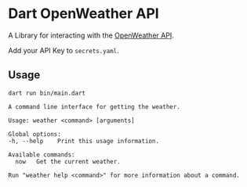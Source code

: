 # Dart OpenWeather API

A Library for interacting with the [OpenWeather API](https://openweathermap.org/api).

Add your API Key to `secrets.yaml`.

## Usage

```shell
dart run bin/main.dart
```

```output
A command line interface for getting the weather.

Usage: weather <command> [arguments]

Global options:
-h, --help    Print this usage information.

Available commands:
  now   Get the current weather.

Run "weather help <command>" for more information about a command.
```

